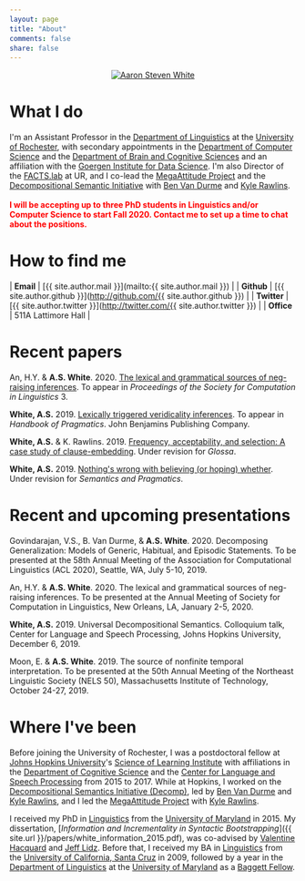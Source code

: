 ```yaml
---
layout: page
title: "About"
comments: false
share: false
---
```


<center>
<a href="http://aaronstevenwhite.io"><img class="people" alt="Aaron Steven White" src="assets/img/aaron-white.jpg" srcset="assets/img/aaron-white.jpg" /></a>
</center>

# What I do

I'm an Assistant Professor in the [Department of Linguistics](http://www.sas.rochester.edu/lin/index.html) at the [University of Rochester](https://www.rochester.edu/), with secondary appointments in the [Department of Computer Science](https://www.cs.rochester.edu/) and the [Department of Brain and Cognitive Sciences](http://www.sas.rochester.edu/bcs/) and an affiliation with the [Goergen Institute for Data Science](http://www.sas.rochester.edu/dsc/). I'm also Director of the [FACTS.lab](http://factslab.io) at UR, and I co-lead the [MegaAttitude Project](http://megaattitude.io) and the [Decompositional Semantic Initiative](http://decomp.io) with [Ben Van Durme](http://www.cs.jhu.edu/~vandurme/) and [Kyle Rawlins](http://sites.krieger.jhu.edu/rawlins/).
<br/>
<br/>
<font color="red"><b>I will be accepting up to three PhD students in Linguistics and/or Computer Science to start Fall 2020. Contact me to set up a time to chat about the positions.</b></font>

# How to find me

| **Email**    | [{{ site.author.mail }}](mailto:{{ site.author.mail }})                             |
| **Github**   | [{{ site.author.github }}](http://github.com/{{ site.author.github }})              |
| **Twitter**  | [{{ site.author.twitter }}](http://twitter.com/{{ site.author.twitter }})           |
| **Office**   | 511A Lattimore Hall                                                                 |

# Recent papers

An, H.Y. & **A.S. White**. 2020. [The lexical and grammatical sources of neg-raising inferences](https://arxiv.org/pdf/1908.05253). To appear in *Proceedings of the Society for Computation in Linguistics* 3.

**White, A.S.** 2019. [Lexically triggered veridicality inferences](https://ling.auf.net/lingbuzz/004664/current.pdf). To appear in *Handbook of Pragmatics*. John Benjamins Publishing Company.

**White, A.S.** & K. Rawlins. 2019. [Frequency, acceptability, and selection: A case study of clause-embedding](https://ling.auf.net/lingbuzz/004596/current.pdf). Under revision for *Glossa*.

**White, A.S.** 2019. [Nothing's wrong with believing (or hoping) whether](https://ling.auf.net/lingbuzz/004572/current.pdf). Under revision for *Semantics and Pragmatics*.

# Recent and upcoming presentations

Govindarajan, V.S., B. Van Durme, & **A.S. White**. 2020. Decomposing Generalization: Models of Generic, Habitual, and Episodic Statements. To be presented at the 58th Annual Meeting of the Association for Computational Linguistics (ACL 2020), Seattle, WA, July 5-10, 2019.

An, H.Y. & **A.S. White**. 2020. The lexical and grammatical sources of neg-raising inferences. To be presented at the Annual Meeting of Society for Computation in Linguistics, New Orleans, LA, January 2-5, 2020.

**White, A.S.** 2019. Universal Decompositional Semantics. Colloquium talk, Center for Language and Speech Processing, Johns Hopkins University, December 6, 2019.

Moon, E. & **A.S. White**. 2019. The source of nonfinite temporal interpretation. To be presented at the 50th Annual Meeting of the Northeast Linguistic Society (NELS 50), Massachusetts Institute of Technology, October 24-27, 2019.

# Where I've been

Before joining the University of Rochester, I was a postdoctoral fellow at [Johns Hopkins University](http://jhu.edu)'s [Science of Learning Institute](http://scienceoflearning.jhu.edu/) with affiliations in the [Department of Cognitive Science](http://cogsci.jhu.edu/) and the [Center for Language and Speech Processing](http://www.clsp.jhu.edu/) from 2015 to 2017. While at Hopkins, I worked on the [Decompositional Semantics Initiative (Decomp)](http://decomp.net/), led by [Ben Van Durme](http://www.cs.jhu.edu/~vandurme/) and [Kyle Rawlins](http://sites.krieger.jhu.edu/rawlins/), and I led the [MegaAttitude Project](http://megaattitude.io) with [Kyle Rawlins](http://sites.krieger.jhu.edu/rawlins/).

I received my PhD in [Linguistics](http://ling.umd.edu/) from the [University of Maryland](http://umd.edu/) in 2015. My dissertation, [_Information and Incrementality in Syntactic Bootstrapping_]({{ site.url }}/papers/white_information_2015.pdf), was co-advised by [Valentine Hacquard](http://ling.umd.edu/~hacquard/) and [Jeff Lidz](http://ling.umd.edu/~jlidz/). Before that, I received my BA in [Linguistics](http://linguistics.ucsc.edu/) from the [University of California, Santa Cruz](http://ucsc.edu/) in 2009, followed by a year in the [Department of Linguistics](http://ling.umd.edu/) at the [University of Maryland](http://umd.edu/) as a [Baggett Fellow](http://ling.umd.edu/baggett/).
